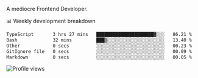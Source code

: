 A mediocre Frontend Developer.

📊 Weekly development breakdown
<!--START_SECTION:waka-->

```txt
TypeScript       3 hrs 27 mins   █████████████████████▓░░░   86.21 %
Bash             32 mins         ███▒░░░░░░░░░░░░░░░░░░░░░   13.40 %
Other            0 secs          ░░░░░░░░░░░░░░░░░░░░░░░░░   00.23 %
GitIgnore file   0 secs          ░░░░░░░░░░░░░░░░░░░░░░░░░   00.09 %
Markdown         0 secs          ░░░░░░░░░░░░░░░░░░░░░░░░░   00.05 %
```

<!--END_SECTION:waka-->

<img src="https://gpvc.arturio.dev/iqbalfasri" alt="Profile views"/>
